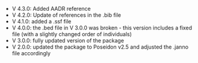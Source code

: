 - V 4.3.0: Added AADR reference
- V 4.2.0: Update of references in the .bib file
- V 4.1.0: added a .ssf file
- V 4.0.0: the .bed file in V 3.0.0 was broken - this version includes a fixed file (with a slightly changed order of individuals)
- V 3.0.0: fully updated version of the package
- V 2.0.0: updated the package to Poseidon v2.5 and adjusted the .janno file accordingly
